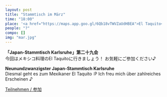 ```yaml
---
layout: post
title: "Stammtisch im März"
time: "18:00"
place: '<a href="https://maps.app.goo.gl/6Qb18vTWVZaUdHBEA">El Taquito</a>'
people: "?"
compo: []
img: "mar.jpg"
---
```



**「Japan-Stammtisch Karlsruhe」第二十九会**  
今回はメキシコ料理のEl Taquitoに行きましょう！
お気軽にご参加ください♪


**Neunundzwanzigster Japan-Stammtisch Karlsruhe**  
Diesmal geht es zum Mexikaner El Taquito :P
Ich freu mich über zahlreiches Erscheinen ♪

[Teilnehmen / 参加](https://nuudel.digitalcourage.de/DwJK4z3B53HApyeB)
